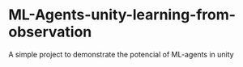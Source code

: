 # ML-Agents-unity-learning-from-observation
A simple project to demonstrate the potencial of ML-agents in unity
